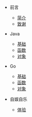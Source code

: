 
- 前言
    - [简介](zh-cn/README.md)
    - [致谢](zh-cn/Thanks.md)
- Java
    - [基础](zh-cn/Java/base.md)
    - [函数](zh-cn/Java/func.md)
    - [对象](zh-cn/Java/object.md)

- Go
    - [基础](zh-cn/Go/base.md)
    - [函数](zh-cn/Go/func.md)
    - [对象](zh-cn/Go/object.md)
- 自娱自乐
    - [体验](zh-cn/%E8%87%AA%E5%A8%B1%E8%87%AA%E4%B9%90/%E6%B3%A8%E5%86%8C%E4%BD%BF%E7%94%A8ChatGPT.md)